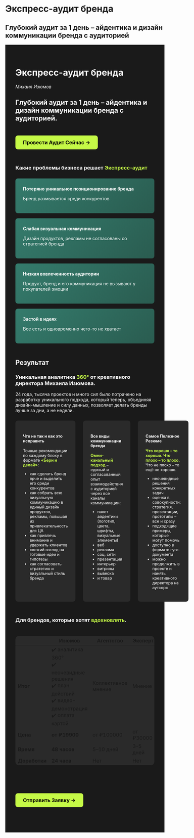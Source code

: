 # Экспресс-аудит бренда
## Глубокий аудит за 1 день – айдентика и дизайн коммуникации бренда с аудиторией

<style>
/* --- ОБЩИЕ СТИЛИ КОНТЕЙНЕРА --- */
.dark-theme {
  background-color: #1a1a1a;
  color: #ffffff;
  max-width: 960px; /* Ограничиваем максимальную ширину для лучшей читаемости */
  margin: 0 auto;   /* Центрируем контейнер */
  padding: 2rem;     /* Внутренние отступы для всего содержимого */
}

/* --- Секции и отступы --- */
.hero-section, .problem-section, .results-section, .pricing-section, .final-cta-section {
  margin-bottom: 3rem; /* Отступы между секциями */
}

.hero-section {
  text-align: left;
}

/* --- Карточки "Проблемы" --- */
.problem-cards {
  display: grid;
  grid-template-columns: repeat(auto-fit, minmax(250px, 1fr));
  gap: 1rem;
  margin-top: 1.5rem;
}

.problem-card {
  background: linear-gradient(135deg, #347b6c, #2a5c50);
  padding: 1.5rem;
  border-radius: 8px;
  color: white;
}

/* --- Колонки "Результат" --- */
.results-grid {
  display: grid;
  /* На мобильных устройствах будет 1 колонка, чтобы текст не сжимался */
  grid-template-columns: 1fr; 
  gap: 1.5rem; /* Уменьшаем расстояние между блоками */
  margin-top: 1.5rem;
}

/* Для экранов шире 768px возвращаем 3 колонки */
@media (min-width: 768px) {
  .results-grid {
    grid-template-columns: repeat(3, 1fr);
  }
}

.result-column {
  background: #2a2a2a;
  padding: 1.5rem;
  border-radius: 8px;
  font-size: 0.9em;
}

/* --- Текстовые акценты и таблица --- */
.accent-text {
  color: #C5F946;
  font-weight: bold;
}

.price-table-container {
  overflow-x: auto; /* Добавляем прокрутку для таблицы на узких экранах */
}

.price-table {
  background: #2a2a2a;
  border-radius: 12px;
  overflow: hidden;
  width: 100%;
  margin-top: 1.5rem;
  border-collapse: collapse;
}

/* --- Кнопки --- */
.btn {
  display: inline-block;
  padding: 12px 24px;
  border-radius: 8px;
  font-weight: 700;
  font-size: 16px;
  text-align: center;
  text-decoration: none;
  transition: all 0.3s ease;
  cursor: pointer;
  border: none;
  margin-top: 1.5rem;
}

.btn:hover {
  transform: translateY(-2px);
  text-decoration: none !important;
}

.btn-primary {
  background-color: #C5F946;
  color: #000 !important;
}

.btn-primary:hover {
  background-color: #347b6c;
  color: white !important;
}

.final-cta-section {
    text-align: left;
}
</style>

<div class="dark-theme">

<div class="hero-section">
<h1>Экспресс-аудит бренда</h1>
<p><em>Михаил Изюмов</em></p>
<h2>Глубокий аудит за 1 день – айдентика и дизайн коммуникации бренда с аудиторией.</h2>
<a href="https://izumov.kto1.io/brand-express#apply" class="btn btn-primary">Провести Аудит Сейчас →</a>
</div>

<div class="problem-section">
<h3>Какие проблемы бизнеса решает <span class="accent-text">Экспресс-аудит</span></h3>
<div class="problem-cards">
  <div class="problem-card">
    <strong>Потеряно уникальное позиционирование бренда</strong>
    <p>Бренд размывается среди конкурентов</p>
  </div>
  <div class="problem-card">
    <strong>Слабая визуальная коммуникация</strong>
    <p>Дизайн продуктов, рекламы не согласованы со стратегией бренда</p>
  </div>
  <div class="problem-card">
    <strong>Низкая вовлеченность аудитории</strong>
    <p>Продукт, бренд и его коммуникация не вызывают у покупателей эмоции</p>
  </div>
  <div class="problem-card">
    <strong>Застой в идеях</strong>
    <p>Все есть и одновременно чего-то не хватает</p>
  </div>
</div>
</div>

<div class="results-section">
<h2>Результат</h2>
<h3>Уникальная аналитика <span class="accent-text">360°</span> от креативного директора Михаила Изюмова.</h3>
<p>24 года, тысяча проектов и много сил было потрачено на разработку уникального подхода, который теперь, объединяя дизайн-мышление и силу данных, позволяет делать бренды лучше за дни, а не недели.</p>

<div class="results-grid">
  <div class="result-column">
    <h4><strong>Что не так и как это исправить</strong></h4>
    <p>Точные рекомендации по каждому блоку в формате <span class="accent-text">«Бери и делай»</span>:</p>
    <ul>
      <li>как сделать бренд ярче и выделить его среди конкурентов</li>
      <li>как собрать всю визуальную коммуникацию в единый дизайн продуктов, рекламы, повышая их привлекательность для ЦА</li>
      <li>как привлечь внимание и удержать клиентов</li>
      <li>свежий взгляд на готовые идеи и гипотезы</li>
      <li>как согласовать стратегию и визуальный стиль бренда</li>
    </ul>
  </div>
  <div class="result-column">
    <h4><strong>Все виды коммуникации бренда</strong></h4>
    <p><span class="accent-text">Омни-канальный подход</span> – единый и согласованный опыт взаимодействия с аудиторией через все каналы коммуникации:</p>
    <ul>
      <li>пакет айдентики (логотип, цвета, шрифты, визуальные элементы)</li>
      <li>веб</li>
      <li>реклама</li>
      <li>соц. сети</li>
      <li>презентации</li>
      <li>интерьер</li>
      <li>витрины</li>
      <li>вывеска</li>
      <li>и товар</li>
    </ul>
  </div>
  <div class="result-column">
    <h4><strong>Самое Полезное Резюме</strong></h4>
    <p><span class="accent-text">Что хорошо – то хорошо. Что плохо – то плохо.</span> Что не плохо – то ещё не хорошо.</p>
    <ul>
      <li>неочевидные решения конкретных задач</li>
      <li>оценка в совокупности: стратегия, презентации, прототипы – все и сразу</li>
      <li>подходящие примеры, которые могут помочь</li>
      <li>доступно в формате гугл-документа</li>
      <li>можно продолжить в проекте и нанять креативного директора на аутсорс</li>
    </ul>
  </div>
</div>
</div>

<div class="pricing-section">
<h3>Для брендов, которые хотят <span class="accent-text">вдохновлять</span>.</h3>
<div class="price-table-container">
<table class="price-table">
  <thead>
    <tr>
      <th></th>
      <th><strong>Изюмов</strong></th>
      <th><strong>Агентство</strong></th>
      <th><strong>Эксперт</strong></th>
    </tr>
  </thead>
  <tbody>
    <tr>
      <td><strong>Итог</strong></td>
      <td>✔️ аналитика 360°<br>✔️ неочевидные решения<br>✔️ план действий<br>✔️ видео-демонстрация<br>✔️ оплата картой</td>
      <td>Коллективное мнение</td>
      <td>Мнение</td>
    </tr>
    <tr>
      <td><strong>Цена</strong></td>
      <td><strong>от ₽19900</strong></td>
      <td>от ₽100000</td>
      <td>от ₽30000</td>
    </tr>
    <tr>
      <td><strong>Время</strong></td>
      <td><strong>48 часов</strong></td>
      <td>5–10 дней</td>
      <td>3–5 дней</td>
    </tr>
    <tr>
      <td><strong>Доработки</strong></td>
      <td><strong>24 часа</strong></td>
      <td>Нет</td>
      <td>Нет</td>
    </tr>
  </tbody>
</table>
</div>
</div>

<div class="final-cta-section">
  <a href="https://forms.fillout.com/t/14NhL22Rj3us" class="btn btn-primary">Отправить Заявку →</a>
</div>

</div>
